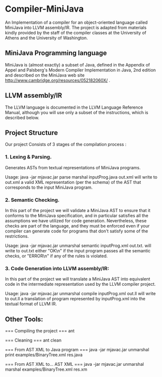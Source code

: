 # Compiler-MiniJava
An Implementation of a compiler for an object-oriented language called MiniJava into LLVM assembly/IR.
The project is adapted from materials kindly provided by the staff of the compiler classes at the University of Athens and the University of Washington.

## MiniJava Programming language
MiniJava is (almost exactly) a subset of Java, defined in the Appendix of Appel and Palsberg's Modern Compiler Implementation in Java, 2nd edition and described on the MiniJava web site http://www.cambridge.org/resources/052182060X/ .

## LLVM assembly/IR

The LLVM language is documented in the LLVM Language Reference Manual, although you will use only a subset of the instructions, which is described below.


## Project Structure
Our project Consists of 3 stages of the compilation process :

### 1. Lexing & Parsing.
Generates ASTs from textual representations of MiniJava programs.

Usage: java -jar mjavac.jar parse marshal inputProg.java out.xml
will write to out.xml a valid XML representation (per the schema) of the AST that corresponds to the input MiniJava program.

### 2. Semantic Checking.
In this part of the project we will validate a MiniJava AST to ensure that it conforms to the MiniJava specification, and in particular satisfies all the assumptions we have utilized for code generation. Nevertheless, these checks are part of the language, and they must be enforced even if your compiler can generate code for programs that don't satisfy some of the restrictions.

Usage: java -jar mjavac.jar unmarshal semantic inputProg.xml out.txt.
will write to out.txt either "OK\n" if the input program passes all the semantic checks, or "ERROR\n" if any of the rules is violated.

### 3. Code Generation into LLVM assembly/IR:
In this part of the project we will translate a MiniJava AST into equivalent code in the intermediate representation used by the LLVM compiler project.

Usage: java -jar mjavac.jar unmarshal compile inputProg.xml out.ll
will write to out.ll a translation of program represented by inputProg.xml into the textual format of LLVM IR.

## Other Tools:
=== Compiling the project === ant

=== Cleaning === ant clean

=== From AST XML to Java program === java -jar mjavac.jar unmarshal print examples/BinaryTree.xml res.java

=== From AST XML to... AST XML === java -jar mjavac.jar unmarshal marshal examples/BinaryTree.xml res.xm
